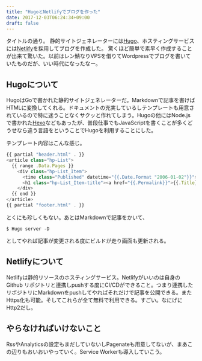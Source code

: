 ```yaml
---
title: "HugoとNetlifyでブログを作った"
date: 2017-12-03T06:24:34+09:00
draft: false
---
```


タイトルの通り。
静的サイトジェネレーターには[Hugo](https://gohugo.io/)、ホスティングサービスには[Netlify](https://www.netlify.com/)を採用してブログを作成した。
驚くほど簡単で素早く作成することが出来て驚いた。以前はレン鯖なりVPSを借りてWordpressでブログを書いていたものだが、いい時代になったなー。

## Hugoについて

HugoはGoで書かれた静的サイトジェネレーターだ。Markdownで記事を書けばHTMLに変換してくれる。ドキュメントの充実しているしテンプレートも用意されているので特に迷うことなくサクッと作れてしまう。Hugoの他にはNode.jsで書かれた[Hexo](https://hexo.io/)などもあったが、普段仕事でもJavaScriptを書くことが多くどうせなら違う言語をということでHugoを利用することにした。

テンプレート内容はこんな感じ。

```javascript
{{ partial "header.html" . }}
<article class="hp-List">
  {{ range .Data.Pages }}
    <div class="hp-List_Item">
      <time class="Published" datetime="{{.Date.Format "2006-01-02"}}">{{.Date.Format "2006-01-02"}}</time>
      <h1 class="hp-List_Item-title"><a href="{{.Permalink}}">{{.Title}}</a></h1>
    </div>
  {{ end }}
</article>
{{ partial "footer.html" . }}
```
とくにも珍しくもない。あとはMarkdownで記事をかいて、

```
$ Hugo server -D
```

としてやれば記事が変更される度にビルドが走り画面も更新される。

## Netlifyについて

Netlifyは静的リソースのホスティングサービス。Netlifyがいいのは自身のGithub リポジトリと連携しpushする度にCI/CDができること。つまり連携したリポジトリにMarkdownをpushしてやればそれだけで記事を公開できる。またHttps化も可能。そしてこれらが全て無料で利用できる。すごい。なにげにHttp2だし。

## やらなければいけないこと

RssやAnalyticsの設定もまだしていないしPagenateも用意してないが、まあこの辺りもおいおいやっていく。Service Workerも導入していこう。
